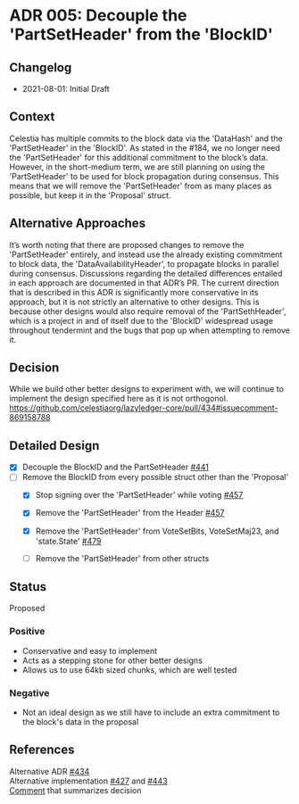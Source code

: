 # ADR 005: Decouple the 'PartSetHeader' from the 'BlockID'

## Changelog

- 2021-08-01: Initial Draft

## Context

Celestia has multiple commits to the block data via the 'DataHash' and the 'PartSetHeader' in the 'BlockID'. As stated in the #184, we no longer need the 'PartSetHeader' for this additional commitment to the block’s data. However, in the short-medium term, we are still planning on using the 'PartSetHeader' to be used for block propagation during consensus. This means that we will remove the 'PartSetHeader' from as many places as possible, but keep it in the 'Proposal' struct.

## Alternative Approaches

It’s worth noting that there are proposed changes to remove the 'PartSetHeader' entirely, and instead use the already existing commitment to block data, the 'DataAvailabilityHeader', to propagate blocks in parallel during consensus. Discussions regarding the detailed differences entailed in each approach are documented in that ADR’s PR. The current direction that is described in this ADR is significantly more conservative in its approach, but it is not strictly an alternative to other designs. This is because other designs would also require removal of the 'PartSethHeader', which is a project in and of itself due to the 'BlockID' widespread usage throughout tendermint and the bugs that pop up when attempting to remove it. 

## Decision

While we build other better designs to experiment with, we will continue to implement the design specified here as it is not orthogonol. https://github.com/celestiaorg/lazyledger-core/pull/434#issuecomment-869158788

## Detailed Design

- [X] Decouple the BlockID and the PartSetHeader [#441](https://github.com/celestiaorg/lazyledger-core/pull/441)
- [ ] Remove the BlockID from every possible struct other than the 'Proposal'
  - [X] Stop signing over the 'PartSetHeader' while voting [#457](https://github.com/celestiaorg/lazyledger-core/pull/457)
  - [X] Remove the 'PartSetHeader' from the Header [#457](https://github.com/celestiaorg/lazyledger-core/pull/457)
  - [X] Remove the 'PartSetHeader' from VoteSetBits, VoteSetMaj23, and 'state.State' [#479](https://github.com/celestiaorg/lazyledger-core/pull/479)
  - [ ] Remove the 'PartSetHeader' from other structs


## Status

Proposed

### Positive

- Conservative and easy to implement
- Acts as a stepping stone for other better designs
- Allows us to use 64kb sized chunks, which are well tested

### Negative

- Not an ideal design as we still have to include an extra commitment to the block's data in the proposal

## References

Alternative ADR [#434](https://github.com/celestiaorg/lazyledger-core/pull/434)  
Alternative implementation [#427](https://github.com/celestiaorg/lazyledger-core/pull/427) and [#443](https://github.com/celestiaorg/lazyledger-core/pull/443)  
[Comment](https://github.com/celestiaorg/lazyledger-core/pull/434#issuecomment-869158788) that summarizes decision


